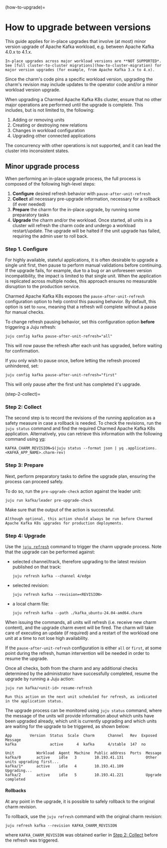(how-to-upgrade)=
# How to upgrade between versions

This guide applies for in-place upgrades that involve (at most) minor version upgrade of Apache Kafka workload, e.g. between Apache Kafka 4.0.x to 4.1.x.

```{warning}
In-place upgrades across major workload versions are **NOT SUPPORTED*.
See [full cluster-to-cluster migrations](how-to-cluster-migration) for major version upgrades (for example, from Apache Kafka 3.x to 4.x).
```

Since the charm's code pins a specific workload version, upgrading the charm's revision may include updates to the operator code and/or a minor workload version upgrade.

When upgrading a Charmed Apache Kafka K8s cluster, ensure that no other major operations are performed until the upgrade is complete. This includes, but is not limited to, the following:

1. Adding or removing units
2. Creating or destroying new relations
3. Changes in workload configuration
4. Upgrading other connected applications

The concurrency with other operations is not supported, and it can lead the cluster into inconsistent states.

## Minor upgrade process

When performing an in-place upgrade process, the full process is composed of the following high-level steps:

1. **Configure** desired refresh behavior with `pause-after-unit-refresh`
2. **Collect** all necessary pre-upgrade information, necessary for a rollback (if ever needed)
3. **Prepare** the charm for the in-place upgrade, by running some preparatory tasks 
4. **Upgrade** the charm and/or the workload. Once started, all units in a cluster will refresh the charm code and undergo a workload restart/update. The upgrade will be halted if the unit upgrade has failed, requiring the admin user to roll back.

### Step 1. Configure

For highly available, stateful applications, it is often desirable to upgrade a single unit first, then pause to perform manual validations before continuing. If the upgrade fails, for example, due to a bug or an unforeseen version incompatibility, the impact is limited to that single unit. When the application is replicated across multiple nodes, this approach ensures no measurable disruption to the production service.

Charmed Apache Kafka K8s exposes the `pause-after-unit-refresh` configuration option to help control this pausing behavior. By default, this option is set to `none`, meaning that a refresh will complete without a pause for manual checks.

To change refresh pausing behavior, set this configuration option **before** triggering a Juju refresh:

```shell
juju config kafka pause-after-unit-refresh="all"
```

This will now pause the refresh after each unit has upgraded, before waiting for confirmation.

If you only wish to pause once, before letting the refresh proceed unhindered, set:

```shell
juju config kafka pause-after-unit-refresh="first"
```

This will only pause after the first unit has completed it's upgrade.

(step-2-collect)=
### Step 2: Collect

The second step is to record the revisions of the running application as a safety measure in case a rollback is needed. To check the revisions, run the `juju status` command and find the required Charmed Apache Kafka K8s application. Alternatively, you can retrieve this information with the following command using [yq](https://snapcraft.io/install/yq/ubuntu):

```shell
KAFKA_CHARM_REVISION=$(juju status --format json | yq .applications.<KAFKA_APP_NAME>.charm-rev)
```

### Step 3: Prepare

Next, perform preparatory tasks to define the upgrade plan, ensuring the process can proceed safely.

To do so, run the `pre-upgrade-check` action against the leader unit:

```shell
juju run kafka/leader pre-upgrade-check 
```

Make sure that the output of the action is successful.

```{note}
Although optional, this action should always be run before Charmed Apache Kafka K8s upgrades for production deployments.
```

### Step 4: Upgrade

Use the [`juju refresh`](https://juju.is/docs/juju/juju-refresh) command to trigger the charm upgrade process.
Note that the upgrade can be performed against:

* selected channel/track, therefore upgrading to the latest revision published on that track:

  ```shell
  juju refresh kafka --channel 4/edge
  ```
* selected revision:

  ```shell
  juju refresh kafka --revision=<REVISION>
  ```
* a local charm file:

  ```shell
  juju refresh kafka --path ./kafka_ubuntu-24.04-amd64.charm
  ```

When issuing the commands, all units will refresh (i.e. receive new charm content), and the upgrade charm event will be fired. The charm will take care of executing an update (if required) and a restart of the workload one unit at a time to not lose high availability. 

If the `pause-after-unit-refresh` configuration is either `all` or `first`, at some point during the refresh, human intervention will be needed in order to resume the upgrade.

Once all checks, both from the charm and any additional checks determined by the administrator have successfully completed, resume the upgrade by running a Juju action:

```shell
juju run kafka/<unit-id> resume-refresh
```

```{note}
Run this action on the next unit scheduled for refresh, as indicated in the application status.
```

The upgrade process can be monitored using `juju status` command, where the message of the units will provide information about which units have been upgraded already, which unit is currently upgrading and which units are waiting for the upgrade to be triggered, as shown below: 

```shell
App        Version  Status  Scale  Charm      Channel   Rev  Exposed  Message
kafka               active      4  kafka      4/stable  147  no

Unit          Workload  Agent  Machine  Public address  Ports  Message
kafka/0       active    idle   3        10.193.41.131          Other units upgrading first...
kafka/1*      active    idle   4        10.193.41.109          Upgrading...
kafka/2       active    idle   5        10.193.41.221          Upgrade completed
```

#### Rollbacks

At any point in the upgrade, it is possible to safely rollback to the original charm revision.

To rollback, use the `juju refresh` command with the original charm revision:

```shell
juju refresh kafka --revision KAFKA_CHARM_REVISION
```

where `KAFKA_CHARM_REVISION` was obtained earlier in [Step 2: Collect](step-2-collect) before the refresh was triggered.
